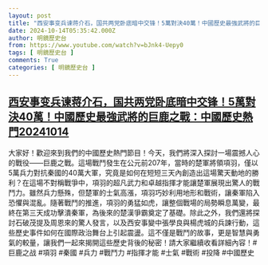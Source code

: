 ```yaml
---
layout: post
title: "西安事变兵谏蒋介石，国共两党卧底暗中交锋！5萬對決40萬！中國歷史最強武將的巨鹿之戰：中國歷史熱門20241014"
date: 2024-10-14T05:35:42.000Z
author: 明鏡歷史台
from: https://www.youtube.com/watch?v=bJnk4-Uepy0
tags: [ 明鏡歷史台 ]
comments: True
categories: [ 明鏡歷史台 ]
---
```

<!--1728884142000-->
[西安事变兵谏蒋介石，国共两党卧底暗中交锋！5萬對決40萬！中國歷史最強武將的巨鹿之戰：中國歷史熱門20241014](https://www.youtube.com/watch?v=bJnk4-Uepy0)
------

<div>
大家好！歡迎來到我們的中國歷史熱門節目！今天，我們將深入探討一場震撼人心的戰役——巨鹿之戰。這場戰鬥發生在公元前207年，當時的楚軍將領項羽，僅以5萬兵力對抗秦國的40萬大軍，究竟是如何在短短三天內創造出這場驚天動地的勝利？在這場不對稱戰爭中，項羽的超凡武力和卓越指揮才能讓楚軍展現出驚人的戰鬥力。雖然兵力懸殊，但楚軍的士氣高漲，項羽巧妙利用地形和戰術，讓秦軍陷入恐懼與混亂。隨著戰鬥的推進，項羽的勇猛如虎，讓整個戰場的局勢瞬息萬變，最終在第三天成功擊潰秦軍，為後來的楚漢爭霸奠定了基礎。除此之外，我們還將探討石破茂提及周恩來的驚人發言，以及西安事變中張學良與楊虎城的兵諫行動，這些歷史事件如何在國際政治舞台上引起震盪。這不僅是戰鬥的故事，更是智慧與勇氣的較量，讓我們一起來揭開這些歷史背後的秘密！請大家繼續收看詳細內容！#巨鹿之战 #項羽 #秦國 #兵力 #戰鬥力 #指揮才能 #士氣 #戰術 #投降 #中國歷史
</div>
